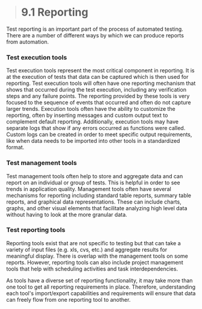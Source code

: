> # **9.1** Reporting

Test reporting is an important part of the process of automated testing. There are a number of different ways by which we can produce reports from automation. 

### Test execution tools

Test execution tools represent the most critical component in reporting. It is at the execution of tests that data can be captured which is then used for reporting. 
Test execution tools will often have one reporting mechanism that shows that occurred during the test execution, including any verification steps and any failure 
points. The reporting provided by these tools is very focused to the sequence of events that occurred and often do not capture larger trends. Execution tools often 
have the ability to customize the reporting, often by inserting messages and custom output text to complement default reporting. Additionally, execution tools may 
have separate logs that show if any errors occurred as functions were called. Custom logs can be created in order to meet specific output requirements, like when 
data needs to be imported into other tools in a standardized format.

### Test management tools

Test management tools often help to store and aggregate data and can report on an individual or group of tests. This is helpful in order to see trends in application 
quality. Management tools often have several mechanisms for reporting including standard table reports, summary table reports, and graphical data representations. 
These can include charts, graphs, and other visual elements that facilitate analyzing high level data without having to look at the more granular data.

### Test reporting tools

Reporting tools exist that are not specific to testing but that can take a variety of input files (e.g. xls, cvs, etc.) and aggregate results for meaningful display. 
There is overlap with the management tools on some reports. However, reporting tools can also include project management tools that help with scheduling activities 
and task interdependencies.

As tools have a diverse set of reporting functionality, it may take more than one tool to get all reporting requirements in place. Therefore, understanding each 
tool's import/export capabilities and requirements will ensure that data can freely flow from one reporting tool to another.
